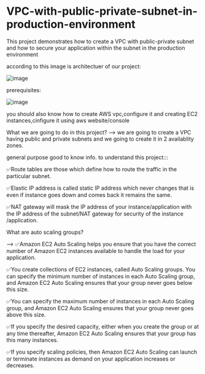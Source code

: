 # VPC-with-public-private-subnet-in-production-environment
This project demonstrates how to create a VPC with public-private subnet and how to secure your application within the subnet in the production environment

according to this image is architectuer of our project:

![image](https://github.com/userasher/VPC-with-public-private-subnet-in-production-environment/assets/109350583/2971ed3f-9fc7-4818-bbb7-3f8779e4b7da)


prerequisites:

![image](https://github.com/userasher/VPC-with-public-private-subnet-in-production-environment/assets/109350583/afd85816-6334-486e-8a9e-ffae5ad09d1b)

you should also know how to create AWS vpc,configure it and creating EC2 instances,cinfigure it using aws website/console


What we are going to do in this project?
--> we are going to create a VPC having public and private subnets and we going to create it 
in 2 availablity zones.

general purpose good to know info. to understand this project:::

✅Route tables are those which define how to route the traffic in the particular subnet.

✅Elastic IP address is called static IP address which never changes that is even if  instance
goes down and comes back it remains the same.

✅NAT gateway will mask the IP address of your instance/application with the IP address of the subnet/NAT gateway 
for security of the instance /application.

What are auto scaling groups?

--> ✅Amazon EC2 Auto Scaling helps you ensure that you have the correct number of Amazon EC2 instances available to handle the load for your application. 

✅You create collections of EC2 instances, called Auto Scaling groups. You can specify the minimum number of instances in each Auto Scaling group, 
and Amazon EC2 Auto Scaling ensures that your group never goes below this size. 

✅You can specify the maximum number of instances in each Auto Scaling group, 
and Amazon EC2 Auto Scaling ensures that your group never goes above this size. 

✅If you specify the desired capacity, either when you create the group or at any time thereafter, 
Amazon EC2 Auto Scaling ensures that your group has this many instances.

✅If you specify scaling policies, then Amazon EC2 Auto Scaling can launch or terminate instances as demand on your application increases or decreases. 






